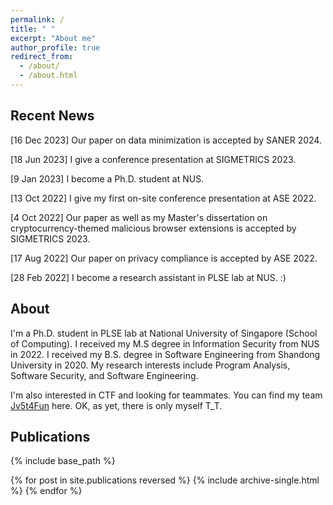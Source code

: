 ```yaml
---
permalink: /
title: " "
excerpt: "About me"
author_profile: true
redirect_from: 
  - /about/
  - /about.html
---
```



## Recent News
[16 Dec 2023] Our paper on data minimization is accepted by SANER 2024.

[18 Jun 2023] I give a conference presentation at SIGMETRICS 2023.

[9 Jan 2023] I become a Ph.D. student at NUS.

[13 Oct 2022] I give my first on-site conference presentation at ASE 2022.

[4 Oct 2022] Our paper as well as my Master's dissertation on cryptocurrency-themed malicious browser extensions is accepted by SIGMETRICS 2023.

[17 Aug 2022] Our paper on privacy compliance is accepted by ASE 2022.

[28 Feb 2022] I become a research assistant in PLSE lab at NUS. :)

## About
I'm a Ph.D. student in PLSE lab at National University of Singapore (School of Computing). I received my M.S degree in Information Security from NUS in 2022. I received my B.S. degree in Software Engineering from Shandong University in 2020. My research interests include Program Analysis, Software Security, and Software Engineering.

I'm also interested in CTF and looking for teammates. You can find my team [Jv5t4Fun](https://ctftime.org/team/164352) here. OK, as yet, there is only myself T_T.
 

## Publications
{% include base_path %}

{% for post in site.publications reversed %}
  {% include archive-single.html %}
{% endfor %}


